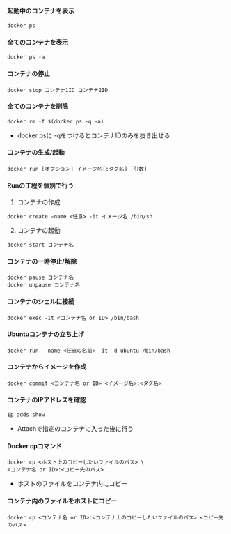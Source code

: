 #### 起動中のコンテナを表示
```
docker ps
```

#### 全てのコンテナを表示
```
docker ps -a 
```

#### コンテナの停止 
``` 
docker stop コンテナ1ID コンテナ2ID 
```

#### 全てのコンテナを削除
```
docker rm -f $(docker ps -q -a)
```
+ docker psに -qをつけるとコンテナIDのみを抜き出せる

#### コンテナの生成/起動
```
docker run [オプション] イメージ名[:タグ名] [引数]
```

#### Runの工程を個別で行う
1. コンテナの作成
```
docker create —name <任意> -it イメージ名 /bin/sh
```

2. コンテナの起動
```
docker start コンテナ名
```

#### コンテナの一時停止/解除
  
```
docker pause コンテナ名
docker unpause コンテナ名
```

#### コンテナのシェルに接続
```
docker exec -it <コンテナ名 or ID> /bin/bash
```

#### Ubuntuコンテナの立ち上げ
```
docker run --name <任意の名前> -it -d ubuntu /bin/bash
```

#### コンテナからイメージを作成
```
docker commit <コンテナ名 or ID> <イメージ名>:<タグ名>
```

#### コンテナのIPアドレスを確認
 ```
Ip adds show
```
+ Attachで指定のコンテナに入った後に行う

#### Docker cpコマンド
```
docker cp <ホスト上のコピーしたいファイルのパス> \
<コンテナ名 or ID>:<コピー先のパス>
```
+ ホストのファイルをコンテナ内にコピー

#### コンテナ内のファイルをホストにコピー
```
docker cp <コンテナ名 or ID>:<コンテナ上のコピーしたいファイルのパス> <コピー先のパス>
```
